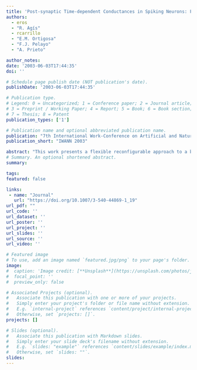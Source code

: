 ```yaml
---
title: 'Post-synaptic Time-dependent Conductances in Spiking Neurons: FPGA Implementation of a Flexible Cell Model'
authors:
  - eros
  - "R. Agís"
  - rcarrillo
  - "E.M. Ortigosa"
  - "F.J. Pelayo"
  - "A. Prieto"

author_notes:
date: '2003-06-03T17:44:35'
doi: ''

# Schedule page publish date (NOT publication's date).
publishDate: '2003-06-03T17:44:35'

# Publication type.
# Legend: 0 = Uncategorized; 1 = Conference paper; 2 = Journal article;
# 3 = Preprint / Working Paper; 4 = Report; 5 = Book; 6 = Book section;
# 7 = Thesis; 8 = Patent
publication_types: ['1']

# Publication name and optional abbreviated publication name.
publication: "7th International Work-Conference on Artificial and Natural Neural Networks"
publication_short: "IWANN 2003"

abstract: "This work presents a flexible reconfigurable approach to a bioinspired spiking neuron. The main objective of this contribution is to evaluate the silicon cost of the implementation of lime-dependent conductances in spiking neurons. The design presented here has been defined using a high level Hardware Description Language (HDL). This facilitates the extraction of simulation results, and the easy change of the circuit. The paper discusses how different aspects of lime-dependent conductances can be particularized in the circuit, and Iheir hardware requirements."
# Summary. An optional shortened abstract.
summary:

tags:
featured: false

links:
 - name: "Journal"
   url: "https://doi.org/10.1007/3-540-44869-1_19"
url_pdf: ""
url_code: ''
url_dataset: ''
url_poster: ''
url_project: ''
url_slides: ''
url_source: ''
url_video: ''

# Featured image
# To use, add an image named `featured.jpg/png` to your page's folder.
image:
#  caption: 'Image credit: [**Unsplash**](https://unsplash.com/photos/jdD8gXaTZsc)'
#  focal_point: ''
#  preview_only: false

# Associated Projects (optional).
#   Associate this publication with one or more of your projects.
#   Simply enter your project's folder or file name without extension.
#   E.g. `internal-project` references `content/project/internal-project/index.md`.
#   Otherwise, set `projects: []`.
projects: []

# Slides (optional).
#   Associate this publication with Markdown slides.
#   Simply enter your slide deck's filename without extension.
#   E.g. `slides: "example"` references `content/slides/example/index.md`.
#   Otherwise, set `slides: ""`.
slides:
---
```

